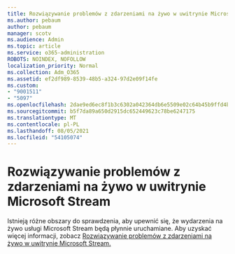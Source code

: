```yaml
---
title: Rozwiązywanie problemów z zdarzeniami na żywo w uwitrynie Microsoft Stream
ms.author: pebaum
author: pebaum
manager: scotv
ms.audience: Admin
ms.topic: article
ms.service: o365-administration
ROBOTS: NOINDEX, NOFOLLOW
localization_priority: Normal
ms.collection: Adm_O365
ms.assetid: ef2df989-8539-48b5-a324-97d2e09f14fe
ms.custom:
- "9001511"
- "5097"
ms.openlocfilehash: 2dae9ed6ec8f1b3c6302a042364db6e5509e02c64b45b9ffd4bdf567fdd97298
ms.sourcegitcommit: b5f7da89a650d2915dc652449623c78be6247175
ms.translationtype: MT
ms.contentlocale: pl-PL
ms.lasthandoff: 08/05/2021
ms.locfileid: "54105074"
---
```

# <a name="troubleshooting-live-events-in-microsoft-stream"></a>Rozwiązywanie problemów z zdarzeniami na żywo w uwitrynie Microsoft Stream

Istnieją różne obszary do sprawdzenia, aby upewnić się, że wydarzenia na żywo usługi Microsoft Stream będą płynnie uruchamiane. Aby uzyskać więcej informacji, zobacz [Rozwiązywanie problemów z zdarzeniami na żywo w uwitrynie Microsoft Stream.](/stream/live-event-troubleshooting)
